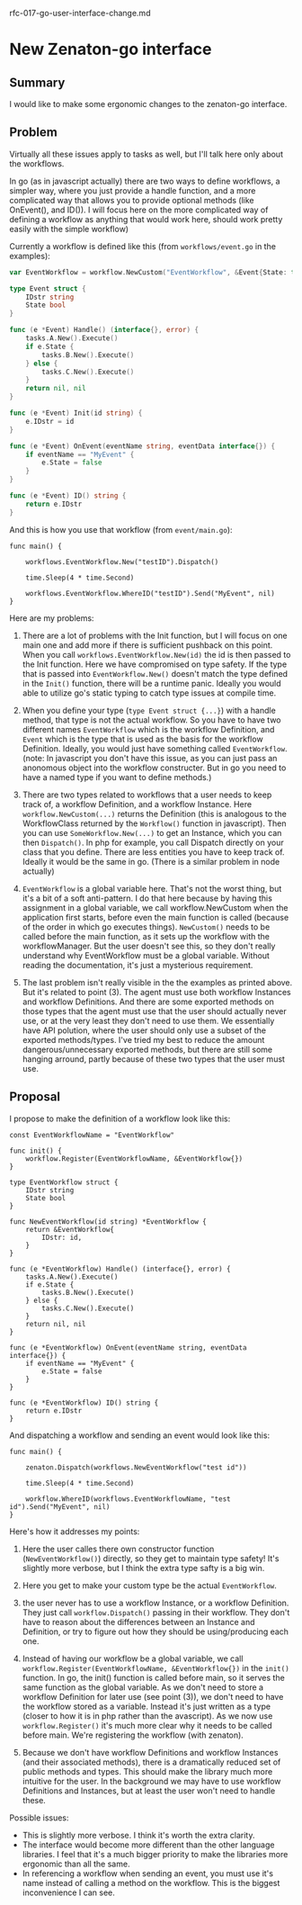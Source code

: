 rfc-017-go-user-interface-change.md


# New Zenaton-go interface

## Summary

I would like to make some ergonomic changes to the zenaton-go interface.

## Problem

Virtually all these issues apply to tasks as well, but I'll talk here only about the workflows.

In go (as in javascript actually) there are two ways to define workflows, a simpler way, where you just provide a handle function, and a more complicated way that allows you to provide optional methods (like OnEvent(), and ID()). I will focus here on the more complicated way of defining a workflow as anything that would work here, should work pretty easily with the simple workflow)


Currently a workflow is defined like this (from `workflows/event.go` in the examples):

```go
var EventWorkflow = workflow.NewCustom("EventWorkflow", &Event{State: true})

type Event struct {
	IDstr string
	State bool
}

func (e *Event) Handle() (interface{}, error) {
	tasks.A.New().Execute()
	if e.State {
		tasks.B.New().Execute()
	} else {
		tasks.C.New().Execute()
	}
	return nil, nil
}

func (e *Event) Init(id string) {
	e.IDstr = id
}

func (e *Event) OnEvent(eventName string, eventData interface{}) {
	if eventName == "MyEvent" {
		e.State = false
	}
}

func (e *Event) ID() string {
	return e.IDstr
}
```

And this is how you use that workflow (from `event/main.go`):
```
func main() {

	workflows.EventWorkflow.New("testID").Dispatch()

	time.Sleep(4 * time.Second)

	workflows.EventWorkflow.WhereID("testID").Send("MyEvent", nil)
}
```

Here are my problems:

1. There are a lot of problems with the Init function, but I will focus on one main one and add more if there is sufficient pushback on this point. When you call `workflows.EventWorkflow.New(id)` the id is then passed to the Init function. Here we have compromised on type safety. If the type that is passed into `EventWorkflow.New()` doesn't match the type defined in the `Init()` function, there will be a runtime panic. Ideally you would able to utilize go's static typing to catch type issues at compile time.

2. When you define your type (`type Event struct {...}`) with a handle method, that type is not the actual workflow. So you have to have two different names `EventWorkflow` which is the workflow Definition, and `Event` which is the type that is used as the basis for the workflow Definition. Ideally, you would just have something called `EventWorkflow`. (note: In javascript you don't have this issue, as you can just pass an anonomous object into the workflow constructer. But in go you need to have a named type if you want to define methods.)

3. There are two types related to workflows that a user needs to keep track of, a workflow Definition, and a workflow Instance. Here `workflow.NewCustom(...)` returns the Definition (this is analogous to the WorkflowClass returned by the `Workflow()` function in javascript). Then you can use `SomeWorkflow.New(...)` to get an Instance, which you can then `Dispatch()`. In php for example, you call Dispatch directly on your class that you define. There are less entities you have to keep track of. Ideally it would be the same in go. (There is a similar problem in node actually)

4. `EventWorkflow` is a global variable here. That's not the worst thing, but it's a bit of a soft anti-pattern. I do that here because by having this assignment in a global variable, we call workflow.NewCustom when the application first starts, before even the main function is called (because of the order in which go executes things). `NewCustom()` needs to be called before the main function, as it sets up the workflow with the workflowManager. But the user doesn't see this, so they don't really understand why EventWorkflow must be a global variable. Without reading the documentation, it's just a mysterious requirement.

5. The last problem isn't really visible in the the examples as printed above. But it's related to point (3). The agent must use both workflow Instances and workflow Definitions. And there are some exported methods on those types that the agent must use that the user should actually never use, or at the very least they don't need to use them. We essentially have API polution, where the user should only use a subset of the exported methods/types. I've tried my best to reduce the amount dangerous/unnecessary exported methods, but there are still some hanging arround, partly because of these two types that the user must use.

## Proposal

I propose to make the definition of a workflow look like this:
```
const EventWorkflowName = "EventWorkflow"

func init() {
	workflow.Register(EventWorkflowName, &EventWorkflow{})
}

type EventWorkflow struct {
	IDstr string
	State bool
}

func NewEventWorkflow(id string) *EventWorkflow {
	return &EventWorkflow{
		IDstr: id,
	}
}

func (e *EventWorkflow) Handle() (interface{}, error) {
	tasks.A.New().Execute()
	if e.State {
		tasks.B.New().Execute()
	} else {
		tasks.C.New().Execute()
	}
	return nil, nil
}

func (e *EventWorkflow) OnEvent(eventName string, eventData interface{}) {
	if eventName == "MyEvent" {
		e.State = false
	}
}

func (e *EventWorkflow) ID() string {
	return e.IDstr
}
```

And dispatching a workflow and sending an event would look like this:
```
func main() {

	zenaton.Dispatch(workflows.NewEventWorkflow("test id"))

	time.Sleep(4 * time.Second)

	workflow.WhereID(workflows.EventWorkflowName, "test id").Send("MyEvent", nil)
}
```

Here's how it addresses my points:
1. Here the user calles there own constructor function (`NewEventWorkflow()`) directly, so they get to maintain type safety! It's slightly more verbose, but I think the extra type safty is a big win.

2. Here you get to make your custom type be the actual `EventWorkflow`.

3. the user never has to use a workflow Instance, or a workflow Definition. They just call `workflow.Dispatch()` passing in their workflow. They don't have to reason about the differences between an Instance and Definition, or try to figure out how they should be using/producing each one.

4. Instead of having our workflow be a global variable, we call `workflow.Register(EventWorkflowName, &EventWorkflow{})` in the `init()` function. In go, the init() function is called before main, so it serves the same function as the global variable. As we don't need to store a workflow Definition for later use (see point (3)), we don't need to have the workflow stored as a variable. Instead it's just written as a type (closer to how it is in php rather than the avascript). As we now use `workflow.Register()` it's much more clear why it needs to be called before main. We're registering the workflow (with zenaton).

5. Because we don't have workflow Definitions and workflow Instances (and their associated methods), there is a dramatically reduced set of public methods and types. This should make the library much more intuitive for the user. In the background we may have to use workflow Definitions and Instances, but at least the user won't need to handle these.

Possible issues:
* This is slightly more verbose. I think it's worth the extra clarity.
* The interface would become more different than the other language libraries. I feel that it's a much bigger priority to make the libraries more ergonomic than all the same.
* In referencing a workflow when sending an event, you must use it's name instead of calling a method on the workflow. This is the biggest inconvenience I can see.

